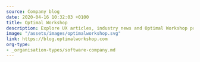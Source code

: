```yaml
---
source: Company blog
date: 2020-04-16 10:32:03 +0100
title: Optimal Workshop
description: Explore UX articles, industry news and Optimal Workshop product updates.
image: "/assets/images/optimalworkshop.svg"
link: https://blog.optimalworkshop.com
org-type: 
- _organisation-types/software-company.md
---
```

